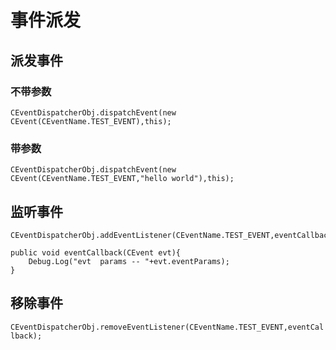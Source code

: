 # 事件派发

## 派发事件

### 不带参数
```CEventDispatcherObj.dispatchEvent(new CEvent(CEventName.TEST_EVENT),this);```


### 带参数
```CEventDispatcherObj.dispatchEvent(new CEvent(CEventName.TEST_EVENT,"hello world"),this);```


## 监听事件
```
CEventDispatcherObj.addEventListener(CEventName.TEST_EVENT,eventCallback);
```

```
public void eventCallback(CEvent evt){
    Debug.Log("evt  params -- "+evt.eventParams);
}
```



## 移除事件

```CEventDispatcherObj.removeEventListener(CEventName.TEST_EVENT,eventCallback);```
